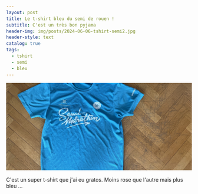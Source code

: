 ```yaml
---
layout: post
title: Le t-shirt bleu du semi de rouen !
subtitle: C'est un très bon pyjama
header-img: img/posts/2024-06-06-tshirt-semi2.jpg
header-style: text
catalog: true
tags:
  - tshirt
  - semi
  - bleu
---
```


![Image Example](/img/posts/2024-06-06-tshirt-semi2.jpg)

C'est un super t-shirt que j'ai eu gratos. Moins rose que l'autre mais plus bleu ...
